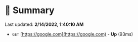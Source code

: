 # 📖 Summary
Last updated: **2/14/2022, 1:40:10 AM**

- `GET` [https://google.com](https://google.com) - **Up** (93ms)
